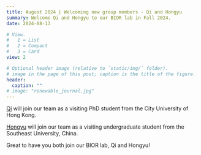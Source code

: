 ```yaml
---
title: August 2024 | Welcoming new group members - Qi and Hongyu
summary: Welcome Qi and Hongyu to our BIOR lab in Fall 2024.
date: 2024-08-13

# View.
#   1 = List
#   2 = Compact
#   3 = Card
view: 2

# Optional header image (relative to `static/img/` folder).
# image in the page of this post; caption is the title of the figure.
header:
  caption: ""   
# image: "renewable_journal.jpg"   
---
```


[Qi](https://maomaohu.net/author/qi-li/) will join our team as a visiting PhD student from the City University of Hong Kong.

[Hongyu](https://maomaohu.net/author/hongyu-wang/) will join our team as a visiting undergraduate student from the Southeast University, China.

Great to have you both join our BIOR lab, Qi and Hongyu!

